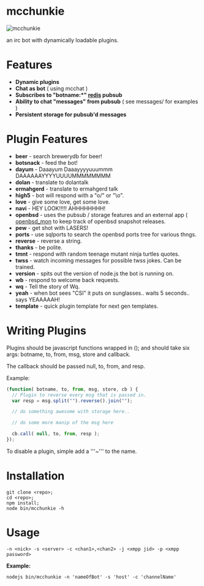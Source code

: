 mcchunkie
=========
![mcchunkie](https://raw.github.com/qbit/mcchunkie/master/mcchunkie.png)

an irc bot with dynamically loadable plugins.

Features
========

* **Dynamic plugins**
* **Chat as bot** ( using mcchat )
* **Subscribes to "botname:*" [redis](http://redis.io) pubsub** 
* **Ability to chat "messages" from pubsub** ( see messages/ for
  examples )
* **Persistent storage for pubsub'd messages**

Plugin Features
===============

* **beer** - search brewerydb for beer!
* **botsnack** - feed the bot!
* **dayum** - Daaayum Daaayyyyuuummm DAAAAAAYYYYUUUUMMMMMMMM
* **dolan** - translate to dolantalk
* **ermahgerd** - translate to ermahgerd talk
* **high5** - bot will respond with a "o/" or "\o".
* **love** - give some love, get some love.
* **navi** - HEY LOOK!!!!! AHHHHHHHH!
* **openbsd** - uses the pubsub / storage features and an external app (
  [openbsd_mon](https://github.com/qbit/openbsd_mon) to keep track of openbsd 
  snapshot releases.
* **pew** - get shot with LASERS!
* **ports** - use sqlports to search the openbsd ports tree for various
  thngs.
* **reverse** - reverse a string.
* **thanks** - be polite.
* **tmnt** - respond with random teenage mutant ninja turtles quotes.
* **twss** - watch incoming messages for possible twss jokes.  Can be
  trained.
* **version** - spits out the version of node.js the bot is running on.
* **wb** - respond to welcome back requests.
* **wq** - Tell the story of Wq.
* **yeah** - when bot sees "CSI" it puts on sunglasses.. waits 5 seconds.. 
  says YEAAAAAH!
* **template** - quick plugin template for next gen templates.

Writing Plugins
===============

Plugins should be javascript functions wrapped in (); and should take
six args: botname, to, from, msg, store and callback.

The callback should be passed null, to, from, and resp.

Example:

````javascript
(function( botname, to, from, msg, store, cb ) {
  // Plugin to reverse every msg that is passed in.
  var resp = msg.split("").reverse().join("");

  // do something awesome with storage here..

  // do some more manip of the msg here

  cb.call( null, to, from, resp );
});
````
To disable a plugin, simple add a '''~''' to the name.

Installation
=================
    git clone <repo>;
    cd <repo>;
    npm install;
    node bin/mcchunkie -h


Usage
==================
````-n <nick> -s <server> -c <chan1>,<chan2> -j <xmpp jid> -p <xmpp password>````

**Example:**
````
nodejs bin/mcchunkie -n 'nameOfBot' -s 'host' -c 'channelName'
````
